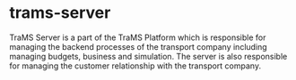 # trams-server

TraMS Server is a part of the TraMS Platform which is responsible for managing the backend processes of the transport company including managing budgets, business and simulation.
The server is also responsible for managing the customer relationship with the transport company.